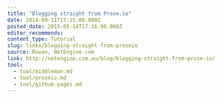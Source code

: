 ```yaml
---
title: "Blogging straight from Prose.io"
date: 2014-09-11T17:15:00.000Z
posted_date: 2015-05-14T17:16:00.000Z
editor_recommends:
content_type: Tutorial
slug: links/blogging-straight-from-proseio
source: Rowan, NetEngine.com
link: http://netengine.com.au/blog/blogging-straight-from-prose-io/
tool:
  - tool/middleman.md
  - tool/proseio.md
  - tool/github-pages.md
---
```

